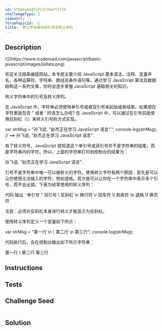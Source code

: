 ```yaml
---
id: 5fbb4ab3d7a713c76a7f3734
challengeType: 1
videoUrl: ''
forumTopicId: -1
title:  转义字符串中的引号及转义序列
---
```


## Description
<section id='description'>
![](https://www.icoderoad.com/javascript/basic-javascript/images/jsdata.png)

欢迎关注路条编程网站，本专题主要介绍 JavaScript 基本语法、注释、变量声名、各种运算符、字符串、数组及条件语句等。通过学习 JavaScript 算法及数据结构这一系列文章，你将会逐步掌握 JavaScript 基础相关的知识。
	
转义字符串中的引号及转义序列。

在 JavaScript 中，字符串必须使用单引号或者双引号来起始或者结束。如果想在字符里面包含 " 或者 ' 时该怎么办呢? 在 JavaScript 中，可以通过在引号前面使用反斜杠（\）来转义引号的方式实现。

var strMsg = "孙飞说, \"赵杰正在学习 JavaScript 语言\".";
console.log(strMsg); // ==> 孙飞说, "赵杰正在学习 JavaScript 语言".


有了转义符号，JavaScript 就知道这个单引号或双引号并不是字符串的结尾，而是字符串内的字符。所以，上面的字符串打印到控制台的结果为：

孙飞说, "赵杰正在学习 JavaScript 语言".

引号不是字符串中唯一可以被转义的字符。使用转义字符有两个原因：首先是可以让你使用无法输入的字符，例如退格。其次是可以让你在一个字符串中表示多个引号，而不会出错。下表为经常使用的转义序列：

代码		输出
\'		单引号
\"		双引号
\\		反斜杠
\n		换行符
\r		回车符
\t		制表符
\b		退格
\f		换页符

注意：必须对反斜杠本身进行转义才能显示为反斜杠。

使用转义序列定义一个变量如下所示：

var strMsg = "第一行 \n \\ 第二行 \n 第三行";
console.log(strMsg); 

代码执行后，会在控制台输出如下所示字符串：

第一行 
 \ 第二行 
 第三行


</section>

## Instructions
<section id='instructions'>

</section>

## Tests
<section id='tests'>


</section>

## Challenge Seed
<section id='challengeSeed'>

<div id='js-seed'>

```js

```

</div>



</section>

## Solution
<section id='solution'>


</section>

